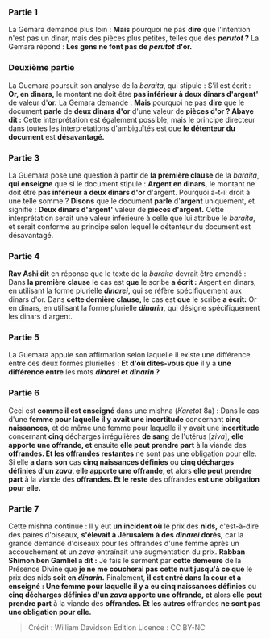 
### Partie 1
La Gemara demande plus loin : <b>Mais</b> pourquoi ne pas <b>dire</b> que l'intention n'est pas un dinar, mais des pièces plus petites, telles que des <b><i>perutot</i> ?</b> La Gemara répond : <b>Les gens ne font pas de <i>perutot</i> d'or.</b>

### Deuxième partie
La Guemara poursuit son analyse de la <i>baraita</i>, qui stipule : S'il est écrit : <b>Or, en dinars,</b> le montant ne doit être <b>pas inférieur à deux dinars d'argent'</b> de valeur d'<b>or.</b> La Gemara demande : <b>Mais</b> pourquoi ne pas <b>dire</b> que le document <b>parle</b> de <b>deux dinars d'or</b> d'une valeur de <b>pièces d'or ? Abaye dit :</b> Cette interprétation est également possible, mais le principe directeur dans toutes les interprétations d'ambiguïtés est que <b>le détenteur du document</b> est <b>désavantagé.</b>

### Partie 3
La Guemara pose une question à partir de <b>la première clause</b> de la <i>baraita</i>, <b>qui enseigne</b> que si le document stipule : <b>Argent en dinars,</b> le montant ne doit être <b>pas inférieur à deux dinars d'or</b> d'argent. Pourquoi</b> a-t-il droit à une telle somme ? <b>Disons</b> que le document <b>parle</b> d'<b>argent</b> uniquement, et signifie : <b>Deux dinars d'argent'</b> valeur de <b>pièces d'argent.</b> Cette interprétation serait une valeur inférieure à celle que lui attribue le <i>baraita</i>, et serait conforme au principe selon lequel le détenteur du document est désavantagé.

### Partie 4
<b>Rav Ashi dit</b> en réponse que le texte de la <i>baraita</i> devrait être amendé : Dans <b>la première clause</b> le cas est <b>que</b> le scribe <b>a écrit :</b> Argent en dinars, en utilisant la forme plurielle <b><i>dinarei</i>,</b> qui se réfère spécifiquement aux dinars d'or. Dans <b>cette dernière clause,</b> le cas est <b>que</b> le scribe <b>a écrit:</b> Or en dinars, en utilisant la forme plurielle <b><i>dinarin</i>,</b> qui désigne spécifiquement les dinars d'argent.

### Partie 5
La Guemara appuie son affirmation selon laquelle il existe une différence entre ces deux formes plurielles : <b>Et d'où dites-vous que</b> il y a <b>une différence entre</b> les mots <b><i>dinarei</i> et <i>dinarin</i> ?</b>

### Partie 6
Ceci est <b>comme il est enseigné</b> dans une mishna (<i>Karetot</i> 8a) : Dans le cas d'une <b>femme pour laquelle il y avait une incertitude</b> concernant <b>cinq naissances,</b> et de même une femme pour laquelle il y avait une <b>incertitude</b> concernant <b>cinq</b> décharges irrégulières <b>de sang</b> de l'utérus [<i>ziva</i>], <b>elle apporte une offrande, et</b> ensuite <b>elle peut prendre part</b> à la viande des <b>offrandes. Et les offrandes restantes</b> ne sont pas une obligation pour elle.</b> Si elle <b>a dans son</b> cas <b>cinq naissances définies</b> ou <b>cinq décharges définies d'un <i>zava</i>, elle apporte une offrande, et</b> alors <b>elle peut prendre part</b> à la viande des <b>offrandes. Et le reste</b> des offrandes <b>est une obligation pour elle.</b>

### Partie 7
Cette mishna continue : Il y eut <b>un incident où</b> le prix des <b>nids,</b> c'est-à-dire des paires d'oiseaux, <b>s'élevait à Jérusalem à des <i>dinarei</i> dorés,</b> car la grande demande d'oiseaux pour les offrandes d'une femme après un accouchement et un <i>zava</i> entraînait une augmentation du prix. <b>Rabban Shimon ben Gamliel a dit :</b> Je fais le serment par <b>cette demeure</b> de la Présence Divine que <b>je ne me coucherai pas</b> <b>cette nuit jusqu'à ce que</b> le prix des nids <b>soit en <i>dinarin</i>.</b> Finalement, <b>il est entré dans la cour et a enseigné : Une femme pour laquelle il y a eu cinq naissances définies</b> ou <b>cinq décharges définies d'un <i>zava</i> apporte une offrande, et</b> alors <b>elle peut prendre part</b> à la viande des <b>offrandes. Et les autres</b> offrandes <b>ne sont pas une obligation pour elle.</b>

>Crédit : William Davidson Edition
>Licence : CC BY-NC